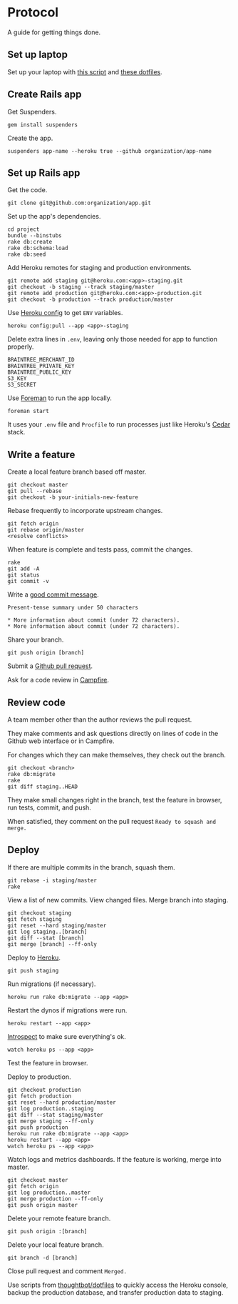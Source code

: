 Protocol
========

A guide for getting things done.

Set up laptop
-------------

Set up your laptop with [this script](https://github.com/thoughtbot/laptop)
and [these dotfiles](https://github.com/thoughtbot/dotfiles).

Create Rails app
----------------

Get Suspenders.

    gem install suspenders

Create the app.

    suspenders app-name --heroku true --github organization/app-name

Set up Rails app
----------------

Get the code.

    git clone git@github.com:organization/app.git

Set up the app's dependencies.

    cd project
    bundle --binstubs
    rake db:create
    rake db:schema:load
    rake db:seed

Add Heroku remotes for staging and production environments.

    git remote add staging git@heroku.com:<app>-staging.git
    git checkout -b staging --track staging/master
    git remote add production git@heroku.com:<app>-production.git
    git checkout -b production --track production/master

Use [Heroku config](https://github.com/ddollar/heroku-config) to get `ENV`
variables.

    heroku config:pull --app <app>-staging

Delete extra lines in `.env`, leaving only those needed for app to function
properly.

    BRAINTREE_MERCHANT_ID
    BRAINTREE_PRIVATE_KEY
    BRAINTREE_PUBLIC_KEY
    S3_KEY
    S3_SECRET

Use [Foreman](http://goo.gl/oy4uw) to run the app locally.

    foreman start

It uses your `.env` file and `Procfile` to run processes just like Heroku's
[Cedar](https://devcenter.heroku.com/articles/cedar/) stack.

Write a feature
---------------

Create a local feature branch based off master.

    git checkout master
    git pull --rebase
    git checkout -b your-initials-new-feature

Rebase frequently to incorporate upstream changes.

    git fetch origin
    git rebase origin/master
    <resolve conflicts>

When feature is complete and tests pass, commit the changes.

    rake
    git add -A
    git status
    git commit -v

Write a [good commit message](http://goo.gl/w11us).

    Present-tense summary under 50 characters

    * More information about commit (under 72 characters).
    * More information about commit (under 72 characters).

Share your branch.

    git push origin [branch]

Submit a [Github pull request](http://goo.gl/Kmdee).

Ask for a code review in [Campfire](http://campfirenow.com).

Review code
-----------

A team member other than the author reviews the pull request.

They make comments and ask questions directly on lines of code in the Github
web interface or in Campfire.

For changes which they can make themselves, they check out the branch.

    git checkout <branch>
    rake db:migrate
    rake
    git diff staging..HEAD

They make small changes right in the branch, test the feature in browser,
run tests, commit, and push.

When satisfied, they comment on the pull request `Ready to squash and merge.`

Deploy
------

If there are multiple commits in the branch, squash them.

    git rebase -i staging/master
    rake

View a list of new commits. View changed files. Merge branch into staging.

    git checkout staging
    git fetch staging
    git reset --hard staging/master
    git log staging..[branch]
    git diff --stat [branch]
    git merge [branch] --ff-only

Deploy to [Heroku](https://devcenter.heroku.com/articles/quickstart).

    git push staging

Run migrations (if necessary).

    heroku run rake db:migrate --app <app>

Restart the dynos if migrations were run.

    heroku restart --app <app>

[Introspect](http://goo.gl/tTgVF) to make sure everything's ok.

    watch heroku ps --app <app>

Test the feature in browser.

Deploy to production.

    git checkout production
    git fetch production
    git reset --hard production/master
    git log production..staging
    git diff --stat staging/master
    git merge staging --ff-only
    git push production
    heroku run rake db:migrate --app <app>
    heroku restart --app <app>
    watch heroku ps --app <app>

Watch logs and metrics dashboards. If the feature is working, merge into master.

    git checkout master
    git fetch origin
    git log production..master
    git merge production --ff-only
    git push origin master

Delete your remote feature branch.

    git push origin :[branch]

Delete your local feature branch.

    git branch -d [branch]

Close pull request and comment `Merged.`

Use scripts from [thoughtbot/dotfiles](http://github.com/thoughtbot/dotfiles)
to quickly access the Heroku console, backup the production database, and
transfer production data to staging.
